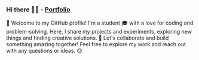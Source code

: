 ### Hi there 🫡👋  - [Portfolio](https://portfolio-khadar.netlify.app/)

<!--
**Khadarrr/khadarrr** is a ✨ _special_ ✨ repository because its `README.md` (this file) appears on your GitHub profile.

Here are some ideas to get you started:

- 🔭 I’m currently working on ...
- 🌱 I’m currently learning ...
- 👯 I’m looking to collaborate on ...
- 🤔 I’m looking for help with ...
- 💬 Ask me about ...
- 📫 How to reach me: ...
- 😄 Pronouns: ...
- ⚡ Fun fact: ...
-->
👋 Welcome to my GitHub profile! I'm a student 🎓 with a love for coding and problem-solving. Here, I share my projects and experiments, exploring new things and finding creative solutions. 🚀 Let's collaborate and build something amazing together! Feel free to explore my work and reach out with any questions or ideas. 😊
